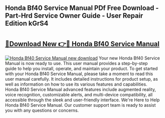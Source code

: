 ## Honda Bf40 Service Manual PDf Free Download - Part-Hrd Service Owner Guide - User Repair Edition kGrS4

# <h2><a href="http://bc42220.oget.top/?id=Honda+Bf40+Service+Manual">🔗Download New 👉🔴 Honda Bf40 Service Manual</a></h2>

[![Honda Bf40 Service Manual new download](https://i.imgur.com/5g1atiW.png)](http://bc42220.oget.top/?id=Honda+Bf40+Service+Manual)
Your new Honda Bf40 Service Manual is now ready to use. This user manual provides a step-by-step guide to help you install, operate, and maintain your product. To get started with your Honda Bf40 Service Manual, please take a moment to read this user manual carefully. It includes detailed instructions for product setup, as well as information on how to use its various features and capabilities. Honda Bf40 Service Manual advanced features include augmented reality, voice recognition, customizable alerts, and multi-device compatibility, all accessible through the sleek and user-friendly interface. We're Here to Help Honda Bf40 Service Manual. Our customer support team is ready to assist you with any questions or concerns.
